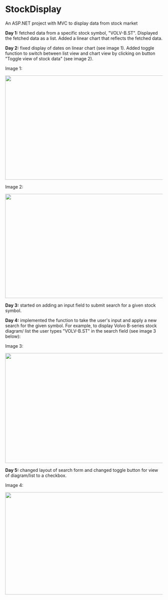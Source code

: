 # StockDisplay
An ASP.NET project with MVC to display data from stock market

**Day 1:** fetched data from a specific stock symbol, "VOLV-B.ST". Displayed the fetched data as a list. Added a linear chart that reflects the fetched data.

**Day 2:** fixed display of dates on linear chart (see image 1). Added toggle function to switch between list view and chart view by clicking on button "Toggle view of stock data" (see image 2).

Image 1:

<img src="https://user-images.githubusercontent.com/18234996/205721385-1c0705df-3628-44f2-b204-a3f7e1d9010b.png" height="332" width="573" >

Image 2:

<img src="https://user-images.githubusercontent.com/18234996/205721600-17a15d08-7b50-44c3-904c-ff1a76428b2e.png" height="332" width="573" >



**Day 3:** started on adding an input field to submit search for a given stock symbol.

**Day 4:** implemented the function to take the user's input and apply a new search for the given symbol. For example, to display Volvo B-series stock diagram/ list the user types "VOLV-B.ST" in the search field (see image 3 below):

Image 3:

<img src="https://user-images.githubusercontent.com/18234996/205721137-3f5dbfbc-b713-40a4-90a5-d20889c3aacb.png" height="350" width="600" >



**Day 5:** changed layout of search form and changed toggle button for view of diagram/list to a checkbox.

Image 4: 

<img src="https://user-images.githubusercontent.com/18234996/206211122-26cd842c-f8ac-4f8b-884d-3ac8adc42350.png" height="326" width="577" >

